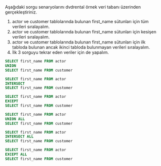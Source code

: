 Aşağıdaki sorgu senaryolarını dvdrental örnek veri tabanı üzerinden gerçekleştiriniz.


1. actor ve customer tablolarında bulunan first_name sütunları için tüm verileri sıralayalım.
2. actor ve customer tablolarında bulunan first_name sütunları için kesişen verileri sıralayalım.
3. actor ve customer tablolarında bulunan first_name sütunları için ilk tabloda bulunan ancak ikinci tabloda bulunmayan verileri sıralayalım.
4. İlk 3 sorguyu tekrar eden veriler için de yapalım.


```sql
SELECT first_name FROM actor
UNION
SELECT first_name FROM customer
```

```sql
SELECT first_name FROM actor
INTERSECT
SELECT first_name FROM customer
```

```sql
SELECT first_name FROM actor
EXCEPT
SELECT first_name FROM customer
```

```sql
SELECT first_name FROM actor
UNION ALL
SELECT first_name FROM customer

SELECT first_name FROM actor
INTERSECT ALL
SELECT first_name FROM customer

SELECT first_name FROM actor
EXCEPT ALL
SELECT first_name FROM customer
```